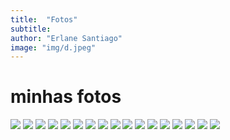```yaml
---
title:  "Fotos"
subtitle:
author: "Erlane Santiago"
image: "img/d.jpeg"
---
```


# minhas fotos
![](img/a.jpeg)
![](img/b.jpeg)
![](img/c.jpeg)
![](img/d.jpeg)
![](img/e.jpeg)
![](img/f.jpeg)
![](img/g.jpeg)
![](img/h.jpeg)
![](img/i.jpeg)
![](img/j.jpeg)
![](img/m.jpeg)
![](img/n.jpeg)
![](img/p.jpeg)
![](img/x.jpeg)
![](img/y.jpeg)
![](img/z.jpeg)
![](img/p.jpeg)
